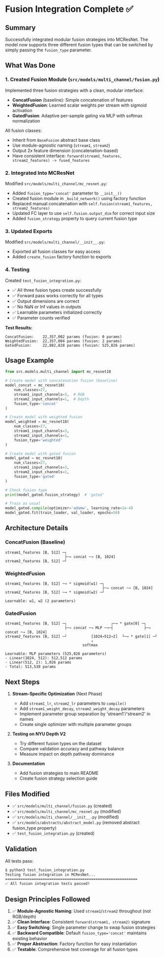 # Fusion Integration Complete ✅

## Summary

Successfully integrated modular fusion strategies into MCResNet. The model now supports three different fusion types that can be switched by simply passing the `fusion_type` parameter.

## What Was Done

### 1. Created Fusion Module (`src/models/multi_channel/fusion.py`)

Implemented three fusion strategies with a clean, modular interface:

- **ConcatFusion** (baseline): Simple concatenation of features
- **WeightedFusion**: Learned scalar weights per stream with sigmoid activation
- **GatedFusion**: Adaptive per-sample gating via MLP with softmax normalization

All fusion classes:
- Inherit from `BaseFusion` abstract base class
- Use module-agnostic naming (`stream1`, `stream2`)
- Output 2x feature dimension (concatenation-based)
- Have consistent interface: `forward(stream1_features, stream2_features) -> fused_features`

### 2. Integrated Into MCResNet

Modified `src/models/multi_channel/mc_resnet.py`:

- Added `fusion_type='concat'` parameter to `__init__()`
- Created fusion module in `_build_network()` using factory function
- Replaced manual concatenation with `self.fusion(stream1_features, stream2_features)`
- Updated FC layer to use `self.fusion.output_dim` for correct input size
- Added `fusion_strategy` property to query current fusion type

### 3. Updated Exports

Modified `src/models/multi_channel/__init__.py`:
- Exported all fusion classes for easy access
- Added `create_fusion` factory function to exports

### 4. Testing

Created `test_fusion_integration.py`:
- ✅ All three fusion types create successfully
- ✅ Forward pass works correctly for all types
- ✅ Output dimensions are correct
- ✅ No NaN or Inf values in outputs
- ✅ Learnable parameters initialized correctly
- ✅ Parameter counts verified

**Test Results:**
```
ConcatFusion:    22,357,002 params (fusion: 0 params)
WeightedFusion:  22,357,004 params (fusion: 2 params)
GatedFusion:     22,882,828 params (fusion: 525,826 params)
```

## Usage Example

```python
from src.models.multi_channel import mc_resnet18

# Create model with concatenation fusion (baseline)
model_concat = mc_resnet18(
    num_classes=27,
    stream1_input_channels=3,  # RGB
    stream2_input_channels=1,  # Depth
    fusion_type='concat'
)

# Create model with weighted fusion
model_weighted = mc_resnet18(
    num_classes=27,
    stream1_input_channels=3,
    stream2_input_channels=1,
    fusion_type='weighted'
)

# Create model with gated fusion
model_gated = mc_resnet18(
    num_classes=27,
    stream1_input_channels=3,
    stream2_input_channels=1,
    fusion_type='gated'
)

# Check fusion type
print(model_gated.fusion_strategy)  # 'gated'

# Train as usual
model_gated.compile(optimizer='adamw', learning_rate=1e-4)
model_gated.fit(train_loader, val_loader, epochs=50)
```

## Architecture Details

### ConcatFusion (Baseline)
```
stream1_features [B, 512] ─┐
                           ├─→ concat ─→ [B, 1024]
stream2_features [B, 512] ─┘
```

### WeightedFusion
```
stream1_features [B, 512] ─→ * sigmoid(w1) ─┐
                                            ├─→ concat ─→ [B, 1024]
stream2_features [B, 512] ─→ * sigmoid(w2) ─┘

Learnable: w1, w2 (2 parameters)
```

### GatedFusion
```
stream1_features [B, 512] ─┐                    ┌─→ * gate[0] ─┐
                           ├─→ concat ─→ MLP ─→─┤              ├─→ concat ─→ [B, 1024]
stream2_features [B, 512] ─┘           [1024→512→2]  └─→ * gate[1] ─┘
                                       ↓
                                   softmax

Learnable: MLP parameters (525,826 parameters)
- Linear(1024, 512): 512,512 params
- Linear(512, 2): 1,026 params
- Total: 513,538 params
```

## Next Steps

1. **Stream-Specific Optimization** (Next Phase)
   - Add `stream1_lr`, `stream2_lr` parameters to `compile()`
   - Add `stream1_weight_decay`, `stream2_weight_decay` parameters
   - Implement parameter group separation by 'stream1'/'stream2' in names
   - Create single optimizer with multiple parameter groups

2. **Testing on NYU Depth V2**
   - Try different fusion types on the dataset
   - Compare validation accuracy and pathway balance
   - Measure impact on depth pathway dominance

3. **Documentation**
   - Add fusion strategies to main README
   - Create fusion strategy selection guide

## Files Modified

- ✅ `src/models/multi_channel/fusion.py` (created)
- ✅ `src/models/multi_channel/mc_resnet.py` (modified)
- ✅ `src/models/multi_channel/__init__.py` (modified)
- ✅ `src/models/abstracts/abstract_model.py` (removed abstract fusion_type property)
- ✅ `test_fusion_integration.py` (created)

## Validation

All tests pass:
```bash
$ python3 test_fusion_integration.py
Testing fusion integration in MCResNet...
============================================================
✅ All fusion integration tests passed!
```

## Design Principles Followed

1. ✅ **Module-Agnostic Naming**: Used `stream1`/`stream2` throughout (not RGB/depth)
2. ✅ **Clean Interface**: Consistent `forward(stream1, stream2)` signature
3. ✅ **Easy Switching**: Single parameter change to swap fusion strategies
4. ✅ **Backward Compatible**: Default `fusion_type='concat'` maintains existing behavior
5. ✅ **Proper Abstraction**: Factory function for easy instantiation
6. ✅ **Testable**: Comprehensive test coverage for all fusion types
